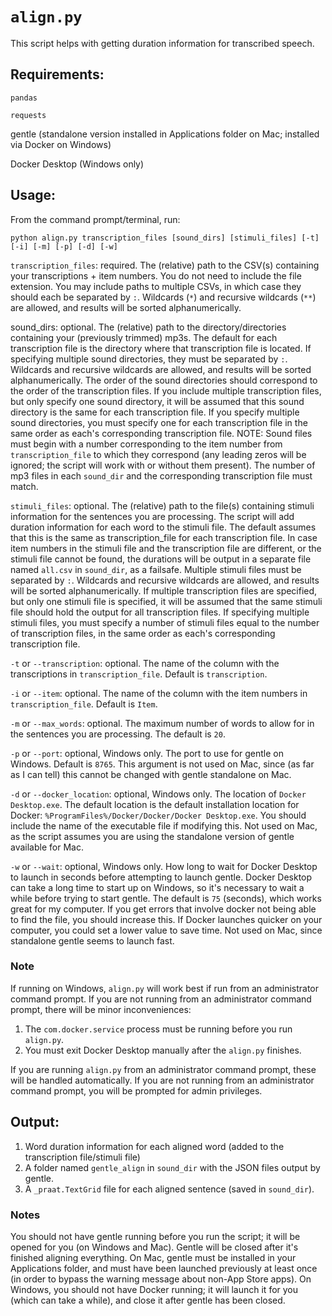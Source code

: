 
# `align.py`

This script helps with getting duration information for transcribed speech.

## Requirements:
`pandas`

`requests`

gentle (standalone version installed in Applications folder on Mac; installed via Docker on Windows)

Docker Desktop (Windows only)

## Usage:

From the command prompt/terminal, run:

`python align.py transcription_files [sound_dirs] [stimuli_files] [-t] [-i] [-m] [-p] [-d] [-w]`

`transcription_files`: required. The (relative) path to the CSV(s) containing your transcriptions + item numbers. You do not need to include the file extension. You may include paths to multiple CSVs, in which case they should each be separated by `:`. Wildcards (`*`) and recursive wildcards (`**`) are allowed, and results will be sorted alphanumerically.

sound_dirs: optional. The (relative) path to the directory/directories containing your (previously trimmed) mp3s. The default for each transcription file is the directory where that transcription file is located. If specifying multiple sound directories, they must be separated by `:`. Wildcards and recursive wildcards are allowed, and results will be sorted alphanumerically. The order of the sound directories should correspond to the order of the transcription files. If you include multiple transcription files, but only specify one sound directory, it will be assumed that this sound directory is the same for each transcription file. If you specify multiple sound directories, you must specify one for each transcription file in the same order as each's corresponding transcription file. NOTE: Sound files must begin with a number corresponding to the item number from `transcription_file` to which they correspond (any leading zeros will be ignored; the script will work with or without them present). The number of mp3 files in each `sound_dir` and the corresponding transcription file must match.

`stimuli_files`: optional. The (relative) path to the file(s) containing stimuli information for the sentences you are processing. The script will add duration information for each word to the stimuli file. The default assumes that this is the same as transcription_file for each transcription file. In case item numbers in the stimuli file and the transcription file are different, or the stimuli file cannot be found, the durations will be output in a separate file named `all.csv` in `sound_dir`, as a failsafe. Multiple stimuli files must be separated by `:`. Wildcards and recursive wildcards are allowed, and results will be sorted alphanumerically. If multiple transcription files are specified, but only one stimuli file is specified, it will be assumed that the same stimuli file should hold the output for all transcription files. If specifying multiple stimuli files, you must specify a number of stimuli files equal to the number of transcription files, in the same order as each's corresponding transcription file.

`-t` or `--transcription`: optional. The name of the column with the transcriptions in `transcription_file`. Default is `transcription`.

`-i` or `--item`: optional. The name of the column with the item numbers in `transcription_file`. Default is `Item`.

`-m` or `--max_words`: optional. The maximum number of words to allow for in the sentences you are processing. The default is `20`.

`-p` or `--port`: optional, Windows only. The port to use for gentle on Windows. Default is `8765`. This argument is not used on Mac, since (as far as I can tell) this cannot be changed with gentle standalone on Mac.

`-d` or `--docker_location`: optional, Windows only. The location of `Docker Desktop.exe`. The default location is the default installation location for Docker: `%ProgramFiles%/Docker/Docker/Docker Desktop.exe`. You should include the name of the executable file if modifying this. Not used on Mac, as the script assumes you are using the standalone version of gentle available for Mac.

`-w` or `--wait`: optional, Windows only. How long to wait for Docker Desktop to launch in seconds before attempting to launch gentle. Docker Desktop can take a long time to start up on Windows, so it's necessary to wait a while before trying to start gentle. The default is `75` (seconds), which works great for my computer. If you get errors that involve docker not being able to find the file, you should increase this. If Docker launches quicker on your computer, you could set a lower value to save time. Not used on Mac, since standalone gentle seems to launch fast.

### Note 

If running on Windows, `align.py` will work best if run from an administrator command prompt. If you are not running from an administrator command prompt, there will be minor inconveniences:

1. The `com.docker.service` process must be running before you run `align.py`.
2. You must exit Docker Desktop manually after the `align.py` finishes.

If you are running `align.py` from an administrator command prompt, these will be handled automatically. If you are not running from an administrator command prompt, you will be prompted for admin privileges.

## Output:

1. Word duration information for each aligned word (added to the transcription file/stimuli file)
2. A folder named `gentle_align` in `sound_dir` with the JSON files output by gentle.
3. A `_praat.TextGrid` file for each aligned sentence (saved in `sound_dir`).

### Notes

You should not have gentle running before you run the script; it will be opened for you (on Windows and Mac). Gentle will be closed after it's finished aligning everything. On Mac, gentle must be installed in your Applications folder, and must have been launched previously at least once (in order to bypass the warning message about non-App Store apps). On Windows, you should not have Docker running; it will launch it for you (which can take a while), and close it after gentle has been closed.